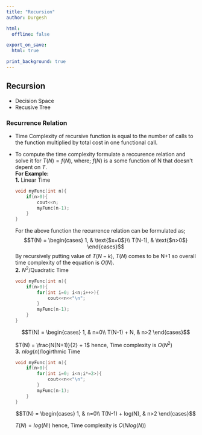 ```yaml
---
title: "Recursion"
author: Durgesh

html:
  offline: false

export_on_save:
  html: true

print_background: true
---
```


## Recursion

* Decision Space
* Recusive Tree

### Recurrence Relation

* Time Complexity of recursive function is equal to the number of calls to the function multiplied by total cost in one functional call.
* To compute the time complexity formulate a reccurence relation and solve it for $T(N) = f(N)$, where; $f(N)$ is a some function of N that doesn't depent on $T$. \
    **For Example:**\
    **1.** Linear Time
    ```c
    void myFunc(int n){
        if(n>0){
            cout<<n;
            myFunc(n-1);
        }
    }
    ```
    For the above function the recurrence relation can be formulated as; \
    $$T(N) = \begin{cases}
                1, & \text{$x=0$}\\
                T(N-1), & \text{$n>0$}
            \end{cases}$$ 
    By recursively putting value of $T(N-k)$, $T(N) \text{ comes to be N+1}$ so overall time complexity of the equation is $O(N)$.\
    **2.** $N^2$/Quadratic Time
    ```c
    void myFunc(int n){
        if(n>0){
            for(int i=0; i<n;i++>){
                cout<<n<<"\n";
            }
            myFunc(n-1);
        }
    }
    ```
    $$T(N) = \begin{cases}
            1, & n=0\\
            T(N-1) + N, & n>2
            \end{cases}$$
    
    $T(N) = \frac{N(N+1)}{2} + 1$ hence, Time complexity is $O(N^2)$\
    **3.** $nlog(n)$/logirthmic Time
    ```c
    void myFunc(int n){
        if(n>0){
            for(int i=0; i<n;i*=2>){
                cout<<n<<"\n";
            }
            myFunc(n-1);
        }
    }
    ```
    $$T(N) = \begin{cases}
            1, & n=0\\
            T(N-1) + log(N), & n>2
            \end{cases}$$
    
    $T(N) = log(N!)$ hence, Time complexity is $O(Nlog(N))$
